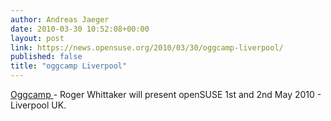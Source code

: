 ```yaml
---
author: Andreas Jaeger
date: 2010-03-30 10:52:08+00:00
layout: post
link: https://news.opensuse.org/2010/03/30/oggcamp-liverpool/
published: false
title: "oggcamp Liverpool"
---
```

[Oggcamp ](http://oggcamp.org/)- Roger Whittaker will present openSUSE
1st and 2nd May 2010 - Liverpool UK.		
